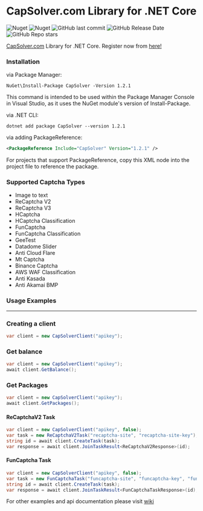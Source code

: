 # CapSolver.com Library for .NET Core
![Nuget](https://img.shields.io/nuget/dt/CapSolver?style=for-the-badge) ![Nuget](https://img.shields.io/nuget/v/CapSolver?style=for-the-badge) ![GitHub last commit](https://img.shields.io/github/last-commit/alperensert/CapSolver?style=for-the-badge) ![GitHub Release Date](https://img.shields.io/github/release-date/alperensert/CapSolver?style=for-the-badge) ![GitHub Repo stars](https://img.shields.io/github/stars/alperensert/CapSolver?style=for-the-badge)

[CapSolver.com](https://dashboard.capsolver.com/passport/register?inviteCode=kXa8cbNF-b2l) Library for .NET Core. Register now from [here!](https://dashboard.capsolver.com/passport/register?inviteCode=kXa8cbNF-b2l)

### Installation
via Package Manager:
```
NuGet\Install-Package CapSolver -Version 1.2.1
```
This command is intended to be used within the Package Manager Console in Visual Studio, as it uses the NuGet module's version of Install-Package.

via .NET CLI:
```ssh
dotnet add package CapSolver --version 1.2.1
```

via adding PackageReference:
```xml
<PackageReference Include="CapSolver" Version="1.2.1" />
```
For projects that support PackageReference, copy this XML node into the project file to reference the package.

### Supported Captcha Types
- Image to text
- ReCaptcha V2
- ReCaptcha V3
- HCaptcha
- HCaptcha Classification
- FunCaptcha
- FunCaptcha Classification
- GeeTest
- Datadome Slider
- Anti Cloud Flare
- Mt Captcha
- Binance Captcha
- AWS WAF Classification
- Anti Kasada
- Anti Akamai BMP

### Usage Examples
---
### Creating a client
```csharp
var client = new CapSolverClient("apikey");
```
### Get balance
```csharp
var client = new CapSolverClient("apikey");
await client.GetBalance();
```
### Get Packages
```csharp
var client = new CapSolverClient("apikey");
await client.GetPackages();
```
#### ReCaptchaV2 Task
```csharp
var client = new CapSolverClient("apikey", false);
var task = new ReCaptchaV2Task("recaptcha-site", "recaptcha-site-key");
string id = await client.CreateTask(task);
var response = await client.JoinTaskResult<ReCaptchaV2Response>(id);
```

#### FunCaptcha Task
```csharp
var client = new CapSolverClient("apikey", false);
var task = new FunCaptchaTask("funcaptcha-site", "funcaptcha-key", "funcaptcha-js-source");
string id = await client.CreateTask(task);
var response = await client.JoinTaskResult<FunCaptchaTaskResponse>(id);
```

For other examples and api documentation please visit [wiki](https://captchaai.atlassian.net/wiki/spaces/CAPTCHAAI/overview)